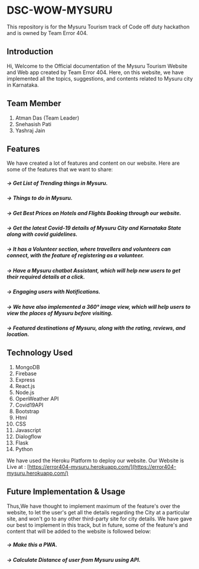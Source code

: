 # DSC-WOW-MYSURU

This repository is for the Mysuru Tourism track of Code off duty hackathon and is owned by Team Error 404.

## Introduction

Hi, Welcome to the Official documentation of the Mysuru Tourism Website and Web app created by Team Error 404. Here, on this website, we have implemented all the topics, suggestions, and contents related to Mysuru city in Karnataka.

## Team Member
1. Atman Das (Team Leader)
2. Snehasish Pati
3. Yashraj Jain

## Features
We have created a lot of features and content on our website. Here are some of the features that we want to share:

##### -> Get List of Trending things in Mysuru.
##### -> Things to do in Mysuru.
##### -> Get Best Prices on Hotels and Flights Booking through our website.
##### -> Get the latest Covid-19 details of Mysuru City and Karnataka State along with covid guidelines.
##### -> It has a Volunteer section, where travellers and volunteers can connect, with the feature of registering as a volunteer.
##### -> Have a Mysuru chatbot Assistant, which will help new users to get their required details at a click.
##### -> Engaging users with Notifications.
##### -> We have also implemented a 360° image view, which will help users to view the places of Mysuru before visiting.
##### -> Featured destinations of Mysuru, along with the rating, reviews, and location.


## Technology Used

1.  MongoDB
2.  Firebase
3.  Express
4.  React.js
5.  Node.js
6.  OpenWeather API
7.  Covid19API
8.  Bootstrap
9.  Html
10.  CSS
11. Javascript
12. Dialogflow
13. Flask
14. Python

We have used the Heroku Platform to deploy our website. Our Website is Live at :
[https://error404-mysuru.herokuapp.com/](https://error404-mysuru.herokuapp.com/)

## Future Implementation & Usage

Thus,We have thought to implement maximum of the feature's over the website, to let the user's get all the details regarding the City at a particular site, and won't go to any other third-party site for city details. We have gave our best to implement in this track, but in future, some of the feature's and content that will be added to the website is followed below:

##### -> Make this a PWA.
##### -> Calculate Distance of user from Mysuru using API.




